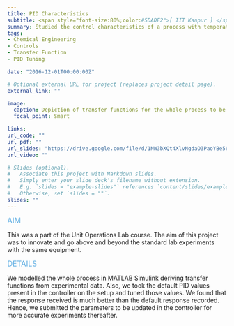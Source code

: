 ```yaml
---
title: PID Characteristics
subtitle: <span style="font-size:80%;color:#5DADE2">[ IIT Kanpur ] </span><span style="font-size:80%">Prasang Gupta, <a href="https://www.linkedin.com/in/prashant-singhla-79471199/" target="_blank">Prashant Singhla</a>, <a href="https://www.iitk.ac.in/che/at.htm" target="_blank">Prof. Anurag Tripathi</a></span>
summary: Studied the control characteristics of a process with temperature scaling. Tuned the parameters using PID tuning on MATLAB.
tags:
- Chemical Engineering
- Controls
- Transfer Function
- PID Tuning

date: "2016-12-01T00:00:00Z"

# Optional external URL for project (replaces project detail page).
external_link: ""

image:
  caption: Depiction of transfer functions for the whole process to be tuned
  focal_point: Smart

links:
url_code: ""
url_pdf: ""
url_slides: "https://drive.google.com/file/d/1NW3bXQt4XlvNgdaO3PaoYBe56_bRzprM/view?usp=sharing"
url_video: ""

# Slides (optional).
#   Associate this project with Markdown slides.
#   Simply enter your slide deck's filename without extension.
#   E.g. `slides = "example-slides"` references `content/slides/example-slides.md`.
#   Otherwise, set `slides = ""`.
slides: ""
---
```


<span style="color:#5DADE2;font-style:bold;font-size:120%">AIM</span>

This was a part of the Unit Operations Lab course. The aim of this project was to innovate and go above and beyond the standard lab experiments with the same equipment.

<span style="color:#5DADE2;font-style:bold;font-size:120%">DETAILS</span>

We modelled the whole process in MATLAB Simulink deriving transfer functions from experimental data. Also, we took the default PID values present in the controller on the setup and tuned those values. We found that the response received is much better than the default response recorded. Hence, we submitted the parameters to be updated in the controller for more accurate experiments thereafter.